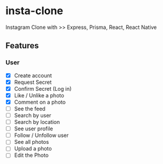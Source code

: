# insta-clone

Instagram Clone with >> Express, Prisma, React, React Native

## Features

### User

- [x] Create account
- [x] Request Secret
- [x] Confirm Secret (Log in)
- [x] Like / Unlike a photo
- [x] Comment on a photo
- [ ] See the feed
- [ ] Search by user
- [ ] Search by location
- [ ] See user profile
- [ ] Follow / Unfollow user
- [ ] See all photos
- [ ] Upload a photo
- [ ] Edit the Photo
